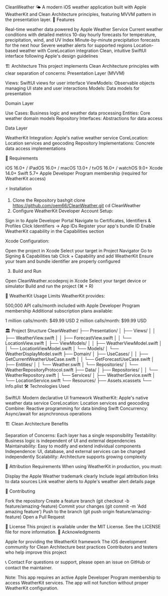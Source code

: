 CleanWeather 🌤️
A modern iOS weather application built with Apple WeatherKit and Clean Architecture principles, featuring MVVM pattern in the presentation layer.
📱 Features

Real-time weather data powered by Apple Weather Service
Current weather conditions with detailed metrics
10-day hourly forecasts for temperature, precipitation, wind, and UV Index
Minute-by-minute precipitation forecasts for the next hour
Severe weather alerts for supported regions
Location-based weather with CoreLocation integration
Clean, intuitive SwiftUI interface following Apple's design guidelines

🏗️ Architecture
This project implements Clean Architecture principles with clear separation of concerns:
Presentation Layer (MVVM)

Views: SwiftUI views for user interface
ViewModels: Observable objects managing UI state and user interactions
Models: Data models for presentation

Domain Layer

Use Cases: Business logic and weather data processing
Entities: Core weather domain models
Repository Interfaces: Abstractions for data access

Data Layer

WeatherKit Integration: Apple's native weather service
CoreLocation: Location services and geocoding
Repository Implementations: Concrete data access implementations

🔧 Requirements

iOS 16.0+ / iPadOS 16.0+ / macOS 13.0+ / tvOS 16.0+ / watchOS 9.0+
Xcode 14.0+
Swift 5.7+
Apple Developer Program membership (required for WeatherKit access)

⚡ Installation
1. Clone the Repository
bashgit clone https://github.com/oem66/CleanWeather.git
cd CleanWeather
2. Configure WeatherKit
Developer Account Setup:

Sign in to Apple Developer Portal
Navigate to Certificates, Identifiers & Profiles
Click Identifiers → App IDs
Register your app's bundle ID
Enable WeatherKit capability in the Capabilities section

Xcode Configuration:

Open the project in Xcode
Select your target in Project Navigator
Go to Signing & Capabilities tab
Click + Capability and add WeatherKit
Ensure your team and bundle identifier are properly configured

3. Build and Run

Open CleanWeather.xcodeproj in Xcode
Select your target device or simulator
Build and run the project (⌘ + R)

🔑 WeatherKit Usage Limits
WeatherKit provides:

500,000 API calls/month included with Apple Developer Program membership
Additional subscription plans available:

1 million calls/month: $49.99 USD
2 million calls/month: $99.99 USD



🏛️ Project Structure
CleanWeather/
├── Presentation/
│   ├── Views/
│   │   ├── WeatherView.swift
│   │   ├── ForecastView.swift
│   │   └── LocationView.swift
│   ├── ViewModels/
│   │   ├── WeatherViewModel.swift
│   │   └── LocationViewModel.swift
│   └── Models/
│       └── WeatherDisplayModel.swift
├── Domain/
│   ├── UseCases/
│   │   ├── GetCurrentWeatherUseCase.swift
│   │   └── GetForecastUseCase.swift
│   ├── Entities/
│   │   └── Weather.swift
│   └── Repositories/
│       └── WeatherRepositoryProtocol.swift
├── Data/
│   ├── Repositories/
│   │   └── WeatherRepository.swift
│   └── Services/
│       ├── WeatherService.swift
│       └── LocationService.swift
└── Resources/
    ├── Assets.xcassets
    └── Info.plist
🛠️ Technologies Used

SwiftUI: Modern declarative UI framework
WeatherKit: Apple's native weather data service
CoreLocation: Location services and geocoding
Combine: Reactive programming for data binding
Swift Concurrency: Async/await for asynchronous operations

🏗️ Clean Architecture Benefits

Separation of Concerns: Each layer has a single responsibility
Testability: Business logic is independent of UI and external dependencies
Maintainability: Easy to modify and extend individual components
Independence: UI, database, and external services can be changed independently
Scalability: Architecture supports growing complexity

📝 Attribution Requirements
When using WeatherKit in production, you must:

Display the Apple Weather trademark clearly
Include legal attribution links to data sources
Link weather alerts to Apple's weather alert details page

🤝 Contributing

Fork the repository
Create a feature branch (git checkout -b feature/amazing-feature)
Commit your changes (git commit -m 'Add amazing feature')
Push to the branch (git push origin feature/amazing-feature)
Open a Pull Request

📄 License
This project is available under the MIT License. See the LICENSE file for more information.
🙏 Acknowledgments

Apple for providing the WeatherKit framework
The iOS development community for Clean Architecture best practices
Contributors and testers who help improve this project

📞 Contact
For questions or support, please open an issue on GitHub or contact the maintainer.

Note: This app requires an active Apple Developer Program membership to access WeatherKit services. The app will not function without proper WeatherKit configuration.
